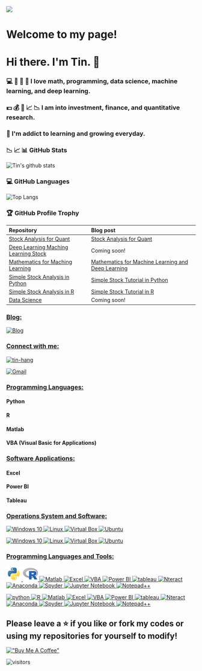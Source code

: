 <img src="Profile.PNG">  

# Welcome to my page!   
  
# Hi there. I'm Tin. 👋   
 
### :computer: :1234: :symbols: :robot: I love math, programming, data science, machine learning, and deep learning.  
### :dollar: :moneybag: :money_with_wings: :chart_with_upwards_trend: :chart_with_downwards_trend: I am into investment, finance, and quantitative research.  
### :seedling: I'm addict to learning and growing everyday.  

### 📉 📈 📊 GitHub Stats
![Tin's github stats](https://github-readme-stats.vercel.app/api?username=LastAncientOne&show_icons=true&theme=github_dark)

### 💻 GitHub Languages
![Top Langs](https://github-readme-stats.vercel.app/api/top-langs/?username=LastAncientOne&layout=compact&show_icons=true&theme=github_dark)

### 🏆 GitHub Profile Trophy  

| Repository | Blog post |
| :--- | :--- |
| [Stock Analysis for Quant](https://github.com/LastAncientOne/Stock_Analysis_For_Quant) | [Stock Analysis for Quant](https://quantanalysis.finance.blog/2022/05/03/stock-analysis-for-quant/)|
| [Deep Learning Maching Learning Stock](https://github.com/LastAncientOne/Deep-Learning-Machine-Learning-Stock) | Coming soon! |
| [Mathematics for Maching Learning](https://github.com/LastAncientOne/Mathematics_for_Machine_Learning) | [Mathematics for Machine Learning and Deep Learning](https://quantanalysis.finance.blog/2022/03/28/mathematics-for-machine-learning-and-deep-learning/)|
| [Simple Stock Analysis in Python](https://github.com/LastAncientOne/SimpleStockAnalysisPython) | [Simple Stock Tutorial in Python](https://quantanalysis.finance.blog/2019/05/09/simple-stock-tutorial-in-python/) | 
| [Simple Stock Analysis in R](https://github.com/LastAncientOne/SimpleStockAnalysisR)| [Simple Stock Tutorial in R](https://quantanalysis.finance.blog/2022/03/27/simple-stock-analysis-in-r/) |  
| [Data Science](https://github.com/LastAncientOne/Data-Science)| Coming soon! |   


### <ins> Blog:  
<p align="left"> </a> <a href="https://quantanalysis.finance.blog/" target="_blank"> <img src="https://www.kindpng.com/picc/m/197-1971599_blog-blog-icon-png-blue-transparent-png.png" alt="Blog" width="100" height="100"/> </a>  

### <ins> Connect with me:
<p align="left">
<a href="https://www.linkedin.com/in/tin-hang" target="blank"><img align="center" src="https://raw.githubusercontent.com/rahuldkjain/github-profile-readme-generator/master/src/images/icons/Social/linked-in-alt.svg" alt="tin-hang" height="70" width="70"/></a>
 
</p> </a> <a href="mailto:lastancientone@gmail.com" target="_blank"> <img src="https://vectorseek.com/wp-content/uploads/2021/02/Gmail-Logo-Vector-730x730.jpg" alt="Gmail" width="100" height="100"/> </a> 

### <ins> Programming Languages:     
#### Python  
#### R  
#### Matlab  
#### VBA (Visual Basic for Applications)  

### <ins> Software Applications:  
#### Excel  
#### Power BI  
#### Tableau  

<h3 align="left"> <ins> Operations System and Software:</h3>
<p align="left"> </a> <a href="https://www.microsoft.com/en-us/windows/get-windows-10" target="_blank"> <img src="https://www.pngkit.com/png/detail/19-194579_upgrade-gobierno-open-business-logo-windows-10-home.png" alt="Windows 10" width="60" height="60"/> </a> <a href="https://www.linux.org/" target="_blank"> <img src="https://www.freepnglogos.com/uploads/linux-png/linux-acceleration-digital-phone-high-speed-internet-website-13.png" alt="Linux" width="60" height="60"/> <a href="https://www.virtualbox.org/" target="_blank"> <img src="https://unixmen.com/wp-content/uploads/2013/06/virtualbox_200x175.png" alt="Virtual Box" width="60" height="60"/> </a> <a href="https://ubuntu.com/" target="_blank"> <img src="https://assets.ubuntu.com/v1/29985a98-ubuntu-logo32.png" alt="Ubuntu" width="60" height="60"/> </a> </p>

<p align="left"> </a> <a href="https://www.microsoft.com/en-us/windows/get-windows-10" target="_blank"> <img src="https://i0.wp.com/wpteq.org/wp-content/uploads/2019/03/ezgif.com-optimize-1.gif?ssl=1" alt="Windows 10" width="130" height="100"/> </a> <a href="https://www.linux.org/" target="_blank"> <img src="https://images.pling.com/img/00/00/55/86/05/1442245/24647f211b4887364973b9958bed65676de92a8d7b2cf31af3e3297a9d74b8ab037e.gif" alt="Linux" width="130" height="100"/> <a href="https://www.virtualbox.org/" target="_blank"> <img src="https://4.bp.blogspot.com/-t-zHn60q6w4/WiTfESWFzXI/AAAAAAAAAOc/mx8ToEbrbzgo3xvrPTASXm8-i0rGGxZYQCLcBGAs/s1600/virtualbox2.gif" alt="Virtual Box" width="130" height="100"/> </a> <a href="https://ubuntu.com/" target="_blank"> <img src="https://upload.wikimedia.org/wikipedia/commons/e/e1/Ubuntu_16.04_LTS_Starting.gif" alt="Ubuntu" width="130" height="100"/> </a> </p>  


<h3 align="left"> <ins> Programming Languages and Tools:</h3>
<p align="left"> </a> <a href="https://www.python.org" target="_blank"> <img src="https://raw.githubusercontent.com/devicons/devicon/master/icons/python/python-original.svg" alt="python" width="40" height="40"/> </a> <a href="https://www.r-project.org/" target="_blank"> <img src="https://raw.githubusercontent.com/github/explore/80688e429a7d4ef2fca1e82350fe8e3517d3494d/topics/r/r.png" alt="R" width="40" height="40"/> </a> <a href="https://www.mathworks.com/" target="_blank"> <img src="https://upload.wikimedia.org/wikipedia/commons/2/21/Matlab_Logo.png" alt="Matlab" width="40" height="40"/> </a> <a href="https://www.microsoft.com/en-us/microsoft-365/excel" target="_blank"> <img src="https://zapier-images.imgix.net/storage/services/296388d714e0dcd78105c9b165ca751e.png?auto=format&ixlib=react-9.0.2&ar=undefined&fit=crop&h=105&w=105&q=50&dpr=1g" alt="Excel" width="40" height="40"/>  </a> <a href="https://www.automateexcel.com/vba-code-examples/" target="_blank"> <img src="https://nakedsecurity.sophos.com/wp-content/uploads/sites/2/2015/09/vba-957.jpg?w=780&h=408&crop=1" alt="VBA" width="40" height="40"/> </a> <a href="https://powerbi.microsoft.com/en-us/" target="_blank"> <img src="https://www.k2e.com/wp-content/uploads/2018/12/Power-BI-Logo.png" alt="Power BI" width="40" height="40"/> </a> <a href="https://www.tableau.com/" target="_blank"> <img src="https://pbs.twimg.com/profile_images/1268207088683020288/d9agkn4h.jpg" alt="tableau" width="40" height="40"/> </a> <a href="https://nteract.io/" target="_blank"> <img src="https://avatars.githubusercontent.com/u/12401040?s=200&v=4" alt="Nteract" width="40" height="40"/> </a> <a href="https://anaconda.org/" target="_blank"> <img src="https://www.clipartkey.com/mpngs/m/227-2271689_transparent-anaconda-logo-png.png" alt="Anaconda" width="40" height="40"/> </a> <a href="https://www.spyder-ide.org/" target="_blank"> <img src="https://www.pinclipart.com/picdir/middle/180-1807410_spyder-icon-clipart.png" alt="Spyder" width="40" height="40"/> </a> <a href="https://jupyter.org/" target="_blank"> <img src="https://upload.wikimedia.org/wikipedia/commons/3/38/Jupyter_logo.svg" alt="Jupyter Notebook" width="40" height="40"/> </a> <a href="https://notepad-plus-plus.org/" target="_blank"> <img src="https://logos-download.com/wp-content/uploads/2019/07/Notepad_Logo.png" alt="Notepad++" width="40" height="40"/> </a> </p>

<p align="left"> </a> <a href="https://www.python.org" target="_blank"> <img src="https://i.pinimg.com/originals/ca/00/60/ca0060f3414e6e20b75983acddafad53.gif" alt="python" width="80" height="80"/> </a> <a href="https://www.r-project.org/" target="_blank"> <img src="https://user-images.githubusercontent.com/1775316/36732568-68dc69e6-1bce-11e8-890a-5cd3a20ab8d6.gif" alt="R" width="80" height="80"/> </a> <a href="https://www.mathworks.com/" target="_blank"> <img src="https://www.mathworks.com/matlabcentral/mlc-downloads/downloads/submissions/28736/versions/1/screenshot.gif" alt="Matlab" width="80" height="80"/> </a> <a href="https://www.microsoft.com/en-us/microsoft-365/excel" target="_blank"> <img src="https://cdn.dribbble.com/users/489311/screenshots/6691380/excel-icons-animation.gif" alt="Excel" width="80" height="80"/>  </a> <a href="https://www.automateexcel.com/vba-code-examples/" target="_blank"> <img src="https://www.automateexcel.com/excel/wp-content/uploads/2019/08/vba-select-case.gif" alt="VBA" width="80" height="80"/> </a> <a href="https://powerbi.microsoft.com/en-us/" target="_blank"> <img src="https://i.pinimg.com/originals/31/6c/eb/316ceb2b81248f951926e806ecb6e8a9.gif" alt="Power BI" width="80" height="80"/> </a> <a href="https://www.tableau.com/" target="_blank"> <img src="https://cdnl.tblsft.com/sites/default/files/pages/getinsightsfast.gif" alt="tableau" width="80" height="80"/> </a> <a href="https://nteract.io/" target="_blank"> <img src="https://i.pinimg.com/originals/46/41/fc/4641fcec0c56d981197490bcd7d338b2.gif" alt="Nteract" width="80" height="80"/> </a> <a href="https://anaconda.org/" target="_blank"> <img src="https://miro.medium.com/max/1400/1*zwS2092rj5O7lFmTYdyi8g.gif" alt="Anaconda" width="80" height="80"/> </a> <a href="https://www.spyder-ide.org/" target="_blank"> <img src="https://www.spyder-ide.org/blog/spyder-kite-funding/spyder-kite-completions.gif" alt="Spyder" width="80" height="80"/> </a> <a href="https://jupyter.org/" target="_blank"> <img src="https://user-images.githubusercontent.com/35968931/72755630-de731680-3bc2-11ea-9d0f-46da96d6efda.gif" alt="Jupyter Notebook" width="80" height="80"/> </a> <a href="https://notepad-plus-plus.org/" target="_blank"> <img src="https://code2care.org/q/how-to-open-a-new-tab-in-notepad-plus-plus/images/Open%20New%20Tab%20in%20Notepad++.gif" alt="Notepad++" width="80" height="80"/> </a> </p>   

## Please leave a ⭐️ if you like or fork my codes or using my repositories for yourself to modify!

[!["Buy Me A Coffee"](https://www.buymeacoffee.com/assets/img/custom_images/orange_img.png)](https://www.buymeacoffee.com/lastancientone)


![visitors](https://visitor-badge.laobi.icu/badge?page_id=lastancientone.lastancientone)

<!--
**LastAncientOne/LastAncientOne** is a ✨ _special_ ✨ repository because its `README.md` (this file) appears on your GitHub profile.

Here are some ideas to get you started:

- 🔭 I’m currently working on ...
- 🌱 I’m currently learning ...
- 👯 I’m looking to collaborate on ...
- 🤔 I’m looking for help with ...
- 💬 Ask me about ...
- 📫 How to reach me: ...
- 😄 Pronouns: ...
- ⚡ Fun fact: ...
-->
